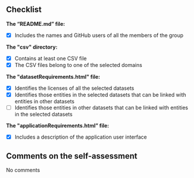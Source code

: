 ## Checklist

**The “README.md” file:**
- [X] Includes the names and GitHub users of all the members of the group

**The "csv" directory:**
- [X] Contains at least one CSV file
- [X] The CSV files belong to one of the selected domains

**The "datasetRequirements.html" file:**
- [X] Identifies the licenses of all the selected datasets
- [X] Identifies those entities in the selected datasets that can be linked with entities in other datasets
- [ ] Identifies those entities in other datasets that can be linked with entities in the selected datasets

**The "applicationRequirements.html” file:**
- [X] Includes a description of the application user interface

## Comments on the self-assessment
No comments
